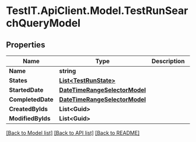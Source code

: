 # TestIT.ApiClient.Model.TestRunSearchQueryModel

## Properties

Name | Type | Description | Notes
------------ | ------------- | ------------- | -------------
**Name** | **string** |  | [optional] 
**States** | [**List&lt;TestRunState&gt;**](TestRunState.md) |  | [optional] 
**StartedDate** | [**DateTimeRangeSelectorModel**](DateTimeRangeSelectorModel.md) |  | [optional] 
**CompletedDate** | [**DateTimeRangeSelectorModel**](DateTimeRangeSelectorModel.md) |  | [optional] 
**CreatedByIds** | **List&lt;Guid&gt;** |  | [optional] 
**ModifiedByIds** | **List&lt;Guid&gt;** |  | [optional] 

[[Back to Model list]](../README.md#documentation-for-models) [[Back to API list]](../README.md#documentation-for-api-endpoints) [[Back to README]](../README.md)

